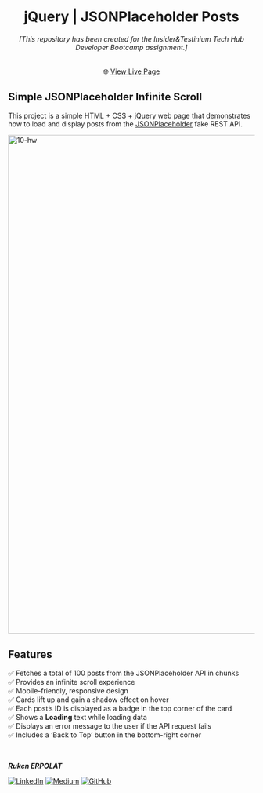 <h1 align="center">jQuery | JSONPlaceholder Posts</h1>

<h6 align="center">[This repository has been created for the Insider&Testinium Tech Hub Developer Bootcamp assignment.]</h6>

<div align="center">

🌐 [View Live Page](https://tenth-task-jquery.netlify.app/)  

</div>

## Simple JSONPlaceholder Infinite Scroll

This project is a simple HTML + CSS + jQuery web page that demonstrates how to load and display posts from the [JSONPlaceholder](https://jsonplaceholder.typicode.com/) fake REST API.

<img width="1916" height="1016" alt="10-hw" src="https://github.com/user-attachments/assets/2c7f778f-b692-4aa6-9a52-9be3bd2cabcc" />

## Features

✅ Fetches a total of 100 posts from the JSONPlaceholder API in chunks  
✅ Provides an infinite scroll experience  
✅ Mobile-friendly, responsive design  
✅ Cards lift up and gain a shadow effect on hover  
✅ Each post’s ID is displayed as a badge in the top corner of the card  
✅ Shows a **Loading** text while loading data  
✅ Displays an error message to the user if the API request fails  
✅ Includes a ‘Back to Top’ button in the bottom-right corner

<br>

<b><em>Ruken ERPOLAT</em></b>

[![LinkedIn](https://img.shields.io/badge/-LinkedIn-827a67?style=flat&logo=linkedin&logoColor=white)](https://linkedin.com/in/rukenerpolat)
[![Medium](https://img.shields.io/badge/-Medium-827a67?style=flat&logo=medium&logoColor=white)](https://medium.com/@rukenerpolat)
[![GitHub](https://img.shields.io/badge/-GitHub-827a67?style=flat&logo=github&logoColor=white)](https://github.com/rukenerpolat)
